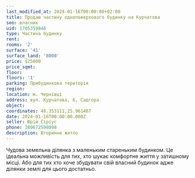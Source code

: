 ```yaml
---
last_modified_at: 2024-01-16T00:00:00+02:00
title: Продаю частину одноповерхового будинку на Курчатова
seo: власник
uid: 1705359846
type: Частина будинку
rent:
rooms: '2'
surface: '41'
surface_land: '8000'
price: $25000
price_sqmt:
floor:
floors: '1'
parking: Прибудинкова територія
region:
location: м. Чернівці
address: вул. Курчатова, 6, Садгора
object:
coordinates: 48.353111,25.961407
date: 2024-01-16T00:00:00.000Z
seller: Юрій Сіріус
phone: 380672598098
description: Вторинне житло
---
```


Чудова земельна ділянка з маленьким стареньким будинком. Це ідеальна можливість для тих, хто шукає комфортне життя у затишному місці. Або для тих хто хоче збудувати свій власний будинок адже ділянки землі для цього достатньо.
